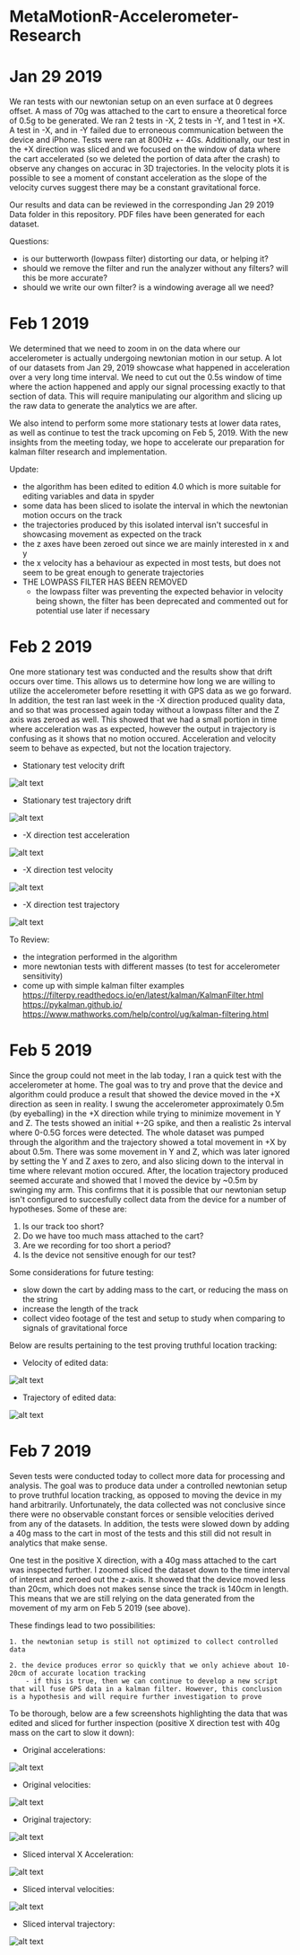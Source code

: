 # MetaMotionR-Accelerometer-Research

# Jan 29 2019

We ran tests with our newtonian setup on an even surface at 0 degrees offset. A mass of 70g was attached to the cart to ensure a theoretical force of 0.5g to be generated. We ran 2 tests in -X, 2 tests in -Y, and 1 test in +X. A test in -X, and in -Y failed due to erroneous communication between the device and iPhone. Tests were ran at 800Hz +- 4Gs. Additionally, our test in the +X direction was sliced and we focused on the window of data where the cart accelerated (so we deleted the portion of data after the crash) to observe any changes on accurac in 3D trajectories. In the velocity plots it is possible to see a moment of constant acceleration as the slope of the velocity curves suggest there may be a constant gravitational force.

Our results and data can be reviewed in the corresponding Jan 29 2019 Data folder in this repository. PDF files have been generated for each dataset.

Questions:

- is our butterworth (lowpass filter) distorting our data, or helping it?
- should we remove the filter and run the analyzer without any filters? will this be more accurate?
- should we write our own filter? is a windowing average all we need?

# Feb 1 2019

We determined that we need to zoom in on the data where our accelerometer is actually undergoing newtonian motion in our setup. A lot of our datasets from Jan 29, 2019 showcase what happened in acceleration over a very long time interval. We need to cut out the 0.5s window of time where the action happened and apply our signal processing exactly to that section of data. This will require manipulating our algorithm and slicing up the raw data to generate the analytics we are after.

We also intend to perform some more stationary tests at lower data rates, as well as continue to test the track upcoming on Feb 5, 2019. With the new insights from the meeting today, we hope to accelerate our preparation for kalman filter research and implementation.

Update:

- the algorithm has been edited to edition 4.0 which is more suitable for editing variables and data in spyder
- some data has been sliced to isolate the interval in which the newtonian motion occurs on the track
- the trajectories produced by this isolated interval isn't succesful in showcasing movement as expected on the track
- the z axes have been zeroed out since we are mainly interested in x and y
- the x velocity has a behaviour as expected in most tests, but does not seem to be great enough to generate trajectories
- THE LOWPASS FILTER HAS BEEN REMOVED
    - the lowpass filter was preventing the expected behavior in velocity being shown, the filter has been deprecated and commented out for potential use later if necessary
    
# Feb 2 2019

One more stationary test was conducted and the results show that drift occurs over time. This allows us to determine how long we are willing to utilize the accelerometer before resetting it with GPS data as we go forward. In addition, the test ran last week in the -X direction produced quality data, and so that was processed again today without a lowpass filter and the Z axis was zeroed as well. This showed that we had a small portion in time where acceleration was as expected, however the output in trajectory is confusing as it shows that no motion occured. Acceleration and velocity seem to behave as expected, but not the location trajectory.

- Stationary test velocity drift

![alt text](https://github.com/andrejandre/MetaMotionR-Accelerometer-Research/blob/master/Feb%202%202019%20Data/Semester%202%20Stationary%20Test1%20Velocity.PNG)

- Stationary test trajectory drift

![alt text](https://github.com/andrejandre/MetaMotionR-Accelerometer-Research/blob/master/Feb%202%202019%20Data/Semester%202%20Stationary%20Test1%20Trajectory.PNG)

- -X direction test acceleration

![alt text](https://github.com/andrejandre/MetaMotionR-Accelerometer-Research/blob/master/Feb%202%202019%20Data/Semester%202%20-X%20Test%20X%20Acceleration.PNG)

- -X direction test velocity

![alt text](https://github.com/andrejandre/MetaMotionR-Accelerometer-Research/blob/master/Feb%202%202019%20Data/Semester%202%20-X%20Test%20Velocities.PNG)

- -X direction test trajectory

![alt text](https://github.com/andrejandre/MetaMotionR-Accelerometer-Research/blob/master/Feb%202%202019%20Data/Semester%202%20-X%20Test%20Trajectory.PNG)

To Review:
- the integration performed in the algorithm
- more newtonian tests with different masses (to test for accelerometer sensitivity)
- come up with simple kalman filter examples https://filterpy.readthedocs.io/en/latest/kalman/KalmanFilter.html https://pykalman.github.io/ https://www.mathworks.com/help/control/ug/kalman-filtering.html

# Feb 5 2019

Since the group could not meet in the lab today, I ran a quick test with the accelerometer at home. The goal was to try and prove that the device and algorithm could produce a result that showed the device moved in the +X direction as seen in reality. I swung the accelerometer approximately 0.5m (by eyeballing) in the +X direction while trying to minimize movement in Y and Z. The tests showed an initial +-2G spike, and then a realistic 2s interval where 0-0.5G forces were detected. The whole dataset was pumped through the algorithm and the trajectory showed a total movement in +X by about 0.5m. There was some movement in Y and Z, which was later ignored by setting the Y and Z axes to zero, and also slicing down to the interval in time where relevant motion occured. After, the location trajectory produced seemed accurate and showed that I moved the device by ~0.5m by swinging my arm. This confirms that it is possible that our newtonian setup isn't configured to succesfully collect data from the device for a number of hypotheses. Some of these are:

1. Is our track too short?
2. Do we have too much mass attached to the cart?
3. Are we recording for too short a period?
4. Is the device not sensitive enough for our test?

Some considerations for future testing:
- slow down the cart by adding mass to the cart, or reducing the mass on the string
- increase the length of the track
- collect video footage of the test and setup to study when comparing to signals of gravitational force

Below are results pertaining to the test proving truthful location tracking:

- Velocity of edited data:

![alt text](https://github.com/andrejandre/MetaMotionR-Accelerometer-Research/blob/master/Feb%205%202019%20Data/velocity%20of%20sliced%20data.png)

- Trajectory of edited data:

![alt text](https://github.com/andrejandre/MetaMotionR-Accelerometer-Research/blob/master/Feb%205%202019%20Data/location%20trajectory%20of%20sliced%20data.png)

# Feb 7 2019

Seven tests were conducted today to collect more data for processing and analysis. The goal was to produce data under a controlled newtonian setup to prove truthful location tracking, as opposed to moving the device in my hand arbitrarily. Unfortunately, the data collected was not conclusive since there were no observable constant forces or sensible velocities derived from any of the datasets. In addition, the tests were slowed down by adding a 40g mass to the cart in most of the tests and this still did not result in analytics that make sense. 

One test in the positive X direction, with a 40g mass attached to the cart was inspected further. I zoomed sliced the dataset down to the time interval of interest and zeroed out the z-axis. It showed that the device moved less than 20cm, which does not makes sense since the track is 140cm in length. This means that we are still relying on the data generated from the movement of my arm on Feb 5 2019 (see above). 

These findings lead to two possibilities:

    1. the newtonian setup is still not optimized to collect controlled data 
    
    2. the device produces error so quickly that we only achieve about 10-20cm of accurate location tracking
        - if this is true, then we can continue to develop a new script that will fuse GPS data in a kalman filter. However, this conclusion is a hypothesis and will require further investigation to prove

To be thorough, below are a few screenshots highlighting the data that was edited and sliced for further inspection (positive X direction test with 40g mass on the cart to slow it down):

- Original accelerations:

![alt text](https://github.com/andrejandre/MetaMotionR-Accelerometer-Research/blob/master/Feb%207%202019%20Data/original%20accelerations.png)

- Original velocities:

![alt text](https://github.com/andrejandre/MetaMotionR-Accelerometer-Research/blob/master/Feb%207%202019%20Data/original%20velocities.png)

- Original trajectory:

![alt text](https://github.com/andrejandre/MetaMotionR-Accelerometer-Research/blob/master/Feb%207%202019%20Data/original%20trajectory.png)

- Sliced interval X Acceleration:

![alt text](https://github.com/andrejandre/MetaMotionR-Accelerometer-Research/blob/master/Feb%207%202019%20Data/sliced%20interval%20x%20acceleration.png)

- Sliced interval velocities:

![alt text](https://github.com/andrejandre/MetaMotionR-Accelerometer-Research/blob/master/Feb%207%202019%20Data/sliced%20interval%20velocities.png)

- Sliced interval trajectory:

![alt text](https://github.com/andrejandre/MetaMotionR-Accelerometer-Research/blob/master/Feb%207%202019%20Data/sliced%20interval%20trajectory.png)


